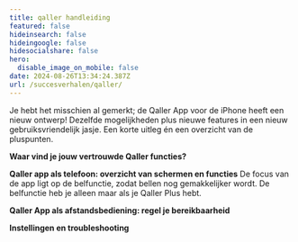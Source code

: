 ```yaml
---
title: qaller handleiding
featured: false
hideinsearch: false
hideingoogle: false
hidesocialshare: false
hero:
  disable_image_on_mobile: false
date: 2024-08-26T13:34:24.387Z
url: /succesverhalen/qaller/
---
```

Je hebt het misschien al gemerkt; de Qaller App voor de iPhone heeft een nieuw ontwerp!
Dezelfde mogelijkheden plus nieuwe features in een nieuw gebruiksvriendelijk jasje.
Een korte uitleg én een overzicht van de pluspunten.

**Waar vind je jouw vertrouwde Qaller functies?**

**Qaller app als telefoon: overzicht van schermen en functies**
De focus van de app ligt op de belfunctie, zodat bellen nog gemakkelijker wordt.
De belfunctie heb je alleen maar als je Qaller Plus hebt.

**Qaller App als afstandsbediening: regel je bereikbaarheid**



**Instellingen en troubleshooting**